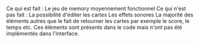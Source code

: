 Ce qui est fait :
Le jeu de memory moyennement fonctionnel
Ce qui n'est pas fait :
La possibilité d'éditer les cartes
Les effets sonores
La majorité des éléments autres que le fait de retourner les cartes par exemple le score, le temps etc. Ces éléments sont présents dans le code mais n'ont pas été implémentés dans l'interface.
